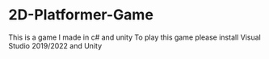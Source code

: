 # 2D-Platformer-Game
This is a game I made in c# and unity
To play this game please install Visual Studio 2019/2022 and Unity
